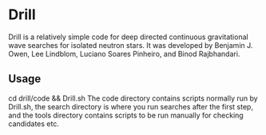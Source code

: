 # Drill

Drill is a relatively simple code for deep directed continuous gravitational
wave searches for isolated neutron stars. It was developed by Benjamin J. Owen, Lee Lindblom, Luciano Soares Pinheiro, and Binod Rajbhandari.

## Usage

cd drill/code && Drill.sh
The code directory contains scripts normally run by Drill.sh, the search
directory is where you run searches after the first step, and the tools
directory contains scripts to be run manually for checking candidates etc.
